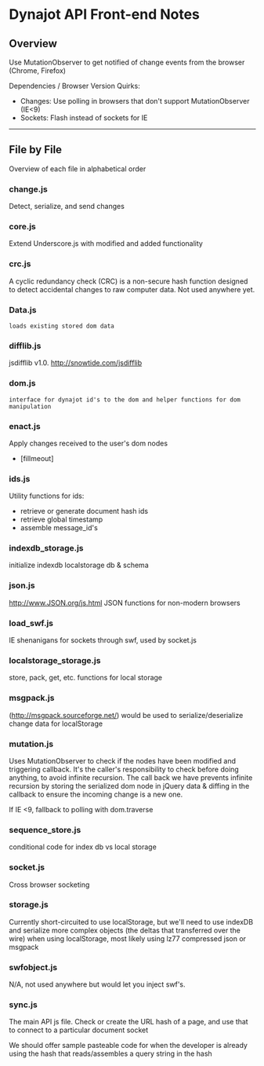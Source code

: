 # Dynajot API Front-end Notes

## Overview

Use MutationObserver to get notified of change events from the browser (Chrome, Firefox)

Dependencies / Browser Version Quirks:

- Changes: Use polling in browsers that don't support MutationObserver (IE<9)
- Sockets: Flash instead of sockets for IE

---

## File by File
Overview of each file in alphabetical order

### change.js
Detect, serialize, and send changes

### core.js
Extend Underscore.js with modified and added functionality

### crc.js
A cyclic redundancy check (CRC) is a non-secure hash function designed to detect accidental changes to raw computer data. Not used anywhere yet.

### Data.js

    loads existing stored dom data

### difflib.js
jsdifflib v1.0. <http://snowtide.com/jsdifflib>

### dom.js

    interface for dynajot id's to the dom and helper functions for dom manipulation

### enact.js
Apply changes received to the user's dom nodes

- [fillmeout]

### ids.js
Utility functions for ids:

- retrieve or generate document hash ids 
- retrieve global timestamp
- assemble message_id's

### indexdb_storage.js
initialize indexdb localstorage db & schema

### json.js
<http://www.JSON.org/js.html> JSON functions for non-modern browsers

### load_swf.js
IE shenanigans for sockets through swf, used by socket.js

### localstorage_storage.js
store, pack, get, etc. functions for local storage

### msgpack.js
(<http://msgpack.sourceforge.net/>) would be used to serialize/deserialize change data for localStorage

### mutation.js
Uses MutationObserver to check if the nodes have been modified and triggering callback.  It's the caller's responsibility to check before doing anything, to avoid infinite recursion. The call back we have prevents infinite recursion by storing the serialized dom node in jQuery data & diffing in the callback to ensure the incoming change is a new one.

If IE <9, fallback to polling with dom.traverse

### sequence_store.js
conditional code for index db vs local storage

### socket.js
Cross browser socketing

### storage.js
Currently short-circuited to use localStorage, but we'll need to use indexDB and serialize more complex objects (the deltas that transferred over the wire) when using localStorage, most likely using lz77 compressed json or msgpack

### swfobject.js
N/A, not used anywhere but would let you inject swf's.

### sync.js
The main API js file. Check or create the URL hash of a page, and use that to connect to a particular document socket
    
We should offer sample pasteable code for when the developer is already using the hash that reads/assembles a query string in the hash

    
